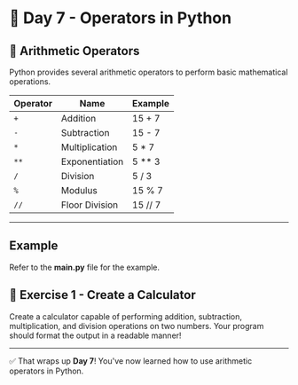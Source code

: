 # 🐍 Day 7 - Operators in Python

## 🔹 Arithmetic Operators

Python provides several arithmetic operators to perform basic mathematical operations.

| Operator | Name           | Example  |
| -------- | -------------- | -------- |
| `+`      | Addition       | 15 + 7   |
| `-`      | Subtraction    | 15 - 7   |
| `*`      | Multiplication | 5 \* 7   |
| `**`     | Exponentiation | 5 \*\* 3 |
| `/`      | Division       | 5 / 3    |
| `%`      | Modulus        | 15 % 7   |
| `//`     | Floor Division | 15 // 7  |

---

## Example

Refer to the **main.py** file for the example.

## 🧠 Exercise 1 - Create a Calculator

Create a calculator capable of performing addition, subtraction, multiplication, and division operations on two numbers. Your program should format the output in a readable manner!

---

✅ That wraps up **Day 7**! You've now learned how to use arithmetic operators in Python.

